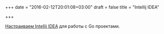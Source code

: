 +++
date = "2016-02-12T20:01:08+03:00"
draft = false
title = "Intellij IDEA"

+++

<p><a href="https://rootpd.com/2016/02/04/setting-up-intellij-idea-for-your-first-golang-project/">Настраиваем&nbsp;Intellij IDEA</a> для работы с Go проектами.</p>

